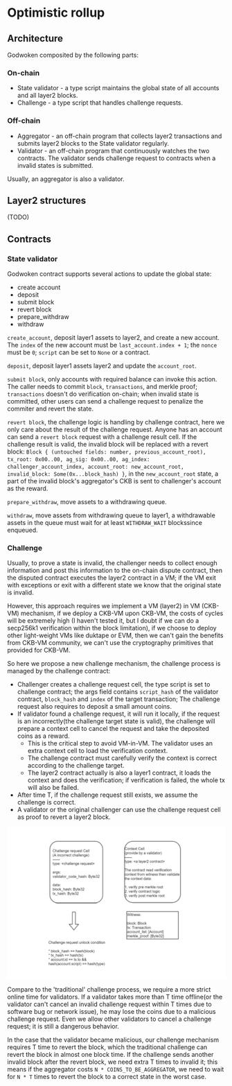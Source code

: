 # Optimistic rollup

## Architecture

Godwoken composited by the following parts:

### On-chain

* State validator - a type script maintains the global state of all accounts and all layer2 blocks.
* Challenge - a type script that handles challenge requests.

### Off-chain

* Aggregator - an off-chain program that collects layer2 transactions and submits layer2 blocks to the State validator regularly.
* Validator - an off-chain program that continuously watches the two contracts. The validator sends challenge request to contracts when a invalid states is submitted.

Usually, an aggregator is also a validator.

## Layer2 structures

(TODO)

## Contracts

### State validator

Godwoken contract supports several actions to update the global state:

* create account
* deposit
* submit block
* revert block
* prepare_withdraw
* withdraw

`create_account`, deposit layer1 assets to layer2, and create a new account. The `index` of the new account must be `last_account.index + 1`; the `nonce` must be `0`; `script` can be set to `None` or a contract.

`deposit`, deposit layer1 assets layer2 and update the `account_root`.

`submit block`, only accounts with required balance can invoke this action. The caller needs to commit `block`, `transactions`, and merkle proof; `transactions` doesn't do verification on-chain; when invalid state is committed, other users can send a challenge request to penalize the commiter and revert the state.

`revert block`, the challenge logic is handling by challenge contract, here we only care about the result of the challenge request. Anyone has an account can send a `revert block` request with a challenge result cell. If the challenge result is valid, the invalid block will be replaced with a revert block: `Block { (untouched fields: number, previous_account_root), tx_root: 0x00..00, ag_sig: 0x00..00, ag_index: challenger_account_index, account_root: new_account_root, invalid_block: Some(0x...block_hash) }`, in the `new_account_root` state, a part of the invalid block's aggregator's CKB is sent to challenger's account as the reward.

`prepare_withdraw`, move assets to a withdrawing queue.

`withdraw`, move assets from withdrawing queue to layer1, a withdrawable assets in the queue must wait for at least `WITHDRAW_WAIT` blockssince enqueued. 


### Challenge

Usually, to prove a state is invalid, the challenger needs to collect enough information and post this information to the on-chain dispute contract, then the disputed contract executes the layer2 contract in a VM; if the VM exit with exceptions or exit with a different state we know that the original state is invalid.

However, this approach requires we implement a VM (layer2) in VM (CKB-VM) mechanism, if we deploy a CKB-VM upon CKB-VM, the costs of cycles will be extremely high (I haven't tested it, but I doubt if we can do a secp256k1 verification within the block limitation), if we choose to deploy other light-weight VMs like duktape or EVM, then we can't gain the benefits from CKB-VM community, we can't use the cryptography primitives that provided for CKB-VM.

So here we propose a new challenge mechanism, the challenge process is managed by the challenge contract:

* Challenger creates a challenge request cell, the type script is set to challenge contract; the args field contains `script_hash` of the validator contract, `block_hash` and `index` of the target transaction; The challenge request also requires to deposit a small amount coins.
* If validator found a challenge request, it will run it locally, if the request is an incorrectly(the challenge target state is valid), the challenge will prepare a context cell to cancel the request and take the deposited coins as a reward.
  * This is the critical step to avoid VM-in-VM. The validator uses an extra context cell to load the verification context.
  * The challenge contract must carefully verify the context is correct according to the challenge target.
  * The layer2 contract actually is also a layer1 contract, it loads the context and does the verification; if verification is failed, the whole tx will also be failed.
* After time T, if the challenge request still exists, we assume the challenge is correct.
* A validator or the original challenger can use the challenge request cell as proof to revert a layer2 block.

![Cancel a challenge request](./cancel_a_challenge_request.jpg)

Compare to the 'traditional' challenge process, we require a more strict online time for validators. If a validator takes more than T time offline(or the validator can't cancel an invalid challenge request within T times due to software bug or network issue), he may lose the coins due to a malicious challenge request. Even we allow other validators to cancel a challenge request; it is still a dangerous behavior.

In the case that the validator became malicious, our challenge mechanism requires T time to revert the block, which the traditional challenge can revert the block in almost one block time. If the challenge sends another invalid block after the revert block, we need extra T times to invalid it; this means if the aggregator costs `N * COINS_TO_BE_AGGREGATOR`, we need to wait for `N * T` times to revert the block to a correct state in the worst case.

[sparse merkle tree]: https://github.com/jjyr/sparse-merkle-tree "sparse merkle tree"

